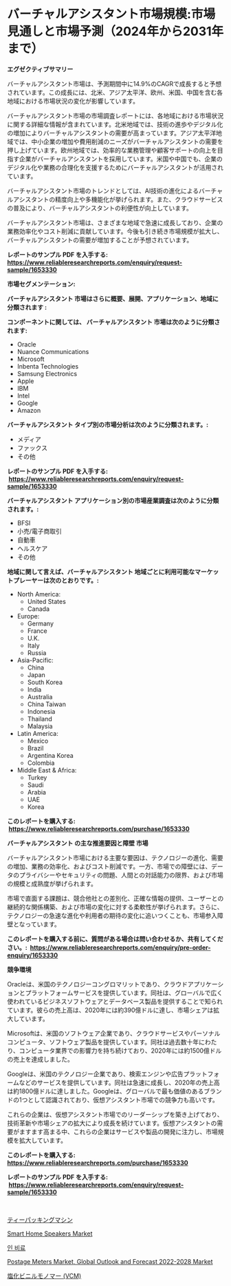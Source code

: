<p><h1>バーチャルアシスタント市場規模:市場見通しと市場予測（2024年から2031年まで）</h1></p><p><strong>エグゼクティブサマリー</strong></p>
<p><p>バーチャルアシスタント市場は、予測期間中に14.9%のCAGRで成長すると予想されています。この成長には、北米、アジア太平洋、欧州、米国、中国を含む各地域における市場状況の変化が影響しています。</p><p>バーチャルアシスタント市場の市場調査レポートには、各地域における市場状況に関する詳細な情報が含まれています。北米地域では、技術の進歩やデジタル化の増加によりバーチャルアシスタントの需要が高まっています。アジア太平洋地域では、中小企業の増加や費用削減のニーズがバーチャルアシスタントの需要を押し上げています。欧州地域では、効率的な業務管理や顧客サポートの向上を目指す企業がバーチャルアシスタントを採用しています。米国や中国でも、企業のデジタル化や業務の合理化を支援するためにバーチャルアシスタントが活用されています。</p><p>バーチャルアシスタント市場のトレンドとしては、AI技術の進化によるバーチャルアシスタントの精度向上や多機能化が挙げられます。また、クラウドサービスの普及により、バーチャルアシスタントの利便性が向上しています。</p><p>バーチャルアシスタント市場は、さまざまな地域で急速に成長しており、企業の業務効率化やコスト削減に貢献しています。今後も引き続き市場規模が拡大し、バーチャルアシスタントの需要が増加することが予想されています。</p></p>
<p><strong>レポートのサンプル PDF を入手する: <a href="https://www.reliableresearchreports.com/enquiry/request-sample/1653330">https://www.reliableresearchreports.com/enquiry/request-sample/1653330</a></strong></p>
<p><strong>市場セグメンテーション:</strong></p>
<p><strong> バーチャルアシスタント 市場はさらに概要、展開、アプリケーション、地域に分類されます :</strong></p>
<p><strong>コンポーネントに関しては、 バーチャルアシスタント 市場は次のように分類されます: &nbsp;</strong></p>
<p><ul><li>Oracle</li><li>Nuance Communications</li><li>Microsoft</li><li>Inbenta Technologies</li><li>Samsung Electronics</li><li>Apple</li><li>IBM</li><li>Intel</li><li>Google</li><li>Amazon</li></ul></p>
<p><strong> バーチャルアシスタント タイプ別の市場分析は次のように分類されます。:</strong></p>
<p><ul><li>メディア</li><li>ファックス</li><li>その他</li></ul></p>
<p><strong>レポートのサンプル PDF を入手する: &nbsp;<a href="https://www.reliableresearchreports.com/enquiry/request-sample/1653330">https://www.reliableresearchreports.com/enquiry/request-sample/1653330</a></strong></p>
<p><strong> バーチャルアシスタント アプリケーション別の市場産業調査は次のように分類されます。:</strong></p>
<p><ul><li>BFSI</li><li>小売/電子商取引</li><li>自動車</li><li>ヘルスケア</li><li>その他</li></ul></p>
<p><strong>地域に関して言えば、バーチャルアシスタント 地域ごとに利用可能なマーケットプレーヤーは次のとおりです。:</strong></p>
<p><ul>
    <li>
        North America:
        <ul>
            <li>United States</li>
            <li>Canada</li>
        </ul>
    </li>
    <li>
        Europe:
        <ul>
            <li>Germany</li>
            <li>France</li>
            <li>U.K.</li>
            <li>Italy</li>
            <li>Russia</li>
        </ul>
    </li>
    <li>
        Asia-Pacific:
        <ul>
            <li>China</li>
            <li>Japan</li>
            <li>South Korea</li>
            <li>India</li>
            <li>Australia</li>
            <li>China Taiwan</li>
            <li>Indonesia</li>
            <li>Thailand</li>
            <li>Malaysia</li>
        </ul>
    </li>
    <li>
        Latin America:
        <ul>
            <li>Mexico</li>
            <li>Brazil</li>
            <li>Argentina Korea</li>
            <li>Colombia</li>
        </ul>
    </li>
    <li>
        Middle East & Africa:
        <ul>
            <li>Turkey</li>
            <li>Saudi</li>
            <li>Arabia</li>
            <li>UAE</li>
            <li>Korea</li>
        </ul>
    </li>
    </ul></p>
<p><strong>このレポートを購入する: &nbsp;<a href="https://www.reliableresearchreports.com/purchase/1653330">https://www.reliableresearchreports.com/purchase/1653330</a></strong></p>
<p><strong>バーチャルアシスタント の主な推進要因と障壁 市場</strong></p>
<p><p>バーチャルアシスタント市場における主要な要因は、テクノロジーの進化、需要の増加、業務の効率化、およびコスト削減です。一方、市場での障壁には、データのプライバシーやセキュリティの問題、人間との対話能力の限界、および市場の規模と成熟度が挙げられます。</p><p>市場で直面する課題は、競合他社との差別化、正確な情報の提供、ユーザーとの継続的な関係構築、および市場の変化に対する柔軟性が挙げられます。さらに、テクノロジーの急速な進化や利用者の期待の変化に追いつくことも、市場参入障壁となっています。</p></p>
<p><strong>このレポートを購入する前に、質問がある場合は問い合わせるか、共有してください。:&nbsp; <a href="https://www.reliableresearchreports.com/enquiry/pre-order-enquiry/1653330">https://www.reliableresearchreports.com/enquiry/pre-order-enquiry/1653330</a></strong></p>
<p><strong>競争環境</strong></p>
<p><p>Oracleは、米国のテクノロジーコングロマリットであり、クラウドアプリケーションとプラットフォームサービスを提供しています。同社は、グローバルで広く使われているビジネスソフトウェアとデータベース製品を提供することで知られています。彼らの売上高は、2020年には約390億ドルに達し、市場シェアは拡大しています。</p><p>Microsoftは、米国のソフトウェア企業であり、クラウドサービスやパーソナルコンピュータ、ソフトウェア製品を提供しています。同社は過去数十年にわたり、コンピュータ業界での影響力を持ち続けており、2020年には約1500億ドルの売上を達成しました。</p><p>Googleは、米国のテクノロジー企業であり、検索エンジンや広告プラットフォームなどのサービスを提供しています。同社は急速に成長し、2020年の売上高は約1800億ドルに達しました。Googleは、グローバルで最も価値のあるブランドの1つとして認識されており、仮想アシスタント市場での競争力も高いです。</p><p>これらの企業は、仮想アシスタント市場でのリーダーシップを築き上げており、技術革新や市場シェアの拡大により成長を続けています。仮想アシスタントの需要がますます高まる中、これらの企業はサービスや製品の開発に注力し、市場規模を拡大しています。</p></p>
<p><strong>このレポートを購入する: &nbsp; <a href="https://www.reliableresearchreports.com/purchase/1653330">https://www.reliableresearchreports.com/purchase/1653330</a></strong></p>
<p><strong>レポートのサンプル PDF を入手する: &nbsp;<a href="https://www.reliableresearchreports.com/enquiry/request-sample/1653330">https://www.reliableresearchreports.com/enquiry/request-sample/1653330</a></strong><strong></strong></p>
<p>&nbsp;</p>
<p><p><a href="https://medium.com/@kamdeall7845/%E7%B4%85%E8%8C%B6%E5%8C%85%E8%A3%85%E6%A9%9F%E5%B8%82%E5%A0%B4-%E6%88%90%E5%8A%9F%E3%81%97%E3%81%9F%E3%83%93%E3%82%B8%E3%83%8D%E3%82%B9%E6%88%A6%E7%95%A5%E3%81%AE%E9%8D%B52031%E5%B9%B4%E3%81%BE%E3%81%A7%E3%81%AE%E4%BA%88%E6%B8%AC-c798f11db644">ティーパッキングマシン</a></p><p><a href="https://github.com/yoshih12/Market-Research-Report-List-2/blob/main/smart-home-speakers-market.md">Smart Home Speakers Market</a></p><p><a href="https://medium.com/@lucianmaluan2022/%EC%9D%B8-%EB%A6%AC%EB%B2%84%EC%8A%A4-%ED%8C%8C%EC%8A%A4%ED%8F%AC%EB%9F%AC%EC%8A%A4-%EB%B9%84%EB%A3%8C-%EC%8B%9C%EC%9E%A5-%EC%A7%80%ED%91%9C-%ED%95%B4%EB%8F%85-%EC%8B%9C%EC%9E%A5-%EC%A0%90%EC%9C%A0%EC%9C%A8-%ED%8A%B8%EB%A0%8C%EB%93%9C-%EB%B0%8F-%EC%84%B1%EC%9E%A5-%EC%96%91%EC%83%81-583c5925e94e">인 비료</a></p><p><a href="https://www.linkedin.com/pulse/postage-meters-market-global-outlook-forecast-2022-2028-size-t8jhc?trackingId=s9FwQmATgGZicKlpkxOvpw%3D%3D">Postage Meters Market, Global Outlook and Forecast 2022-2028 Market</a></p><p><a href="https://github.com/zoetazuur/Market-Research-Report-List-1/blob/main/893902310765.md">塩化ビニルモノマー (VCM)</a></p></p>